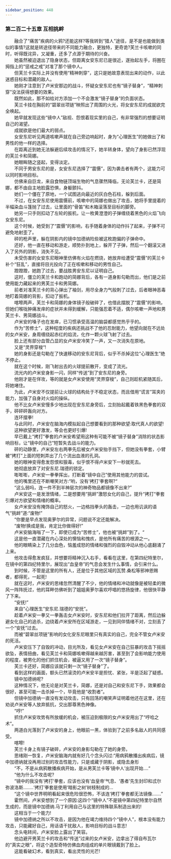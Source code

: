 ```yaml
---
sidebar_position: 448
---
```

### 第二百二十五章 互相挑衅  


　　融合了“痛苦”疾病的火鸦?还能这样?等我转到“猎人”途径，是不是也能做到类似的事情?这就是转途径带来的不同能力融合，更独特，更奇诡?芙兰卡咳嗽的同时，听得既诧异，又凝重，还多了点源于期待的兴奋。  
　　她虽然被迫退出了隐身状态，但距离女安东尼已是很近，遂抬起左手，将圈在拇指上的“惩戒之戒”对准了那个镜中人。  
　　但芙兰卡实际上并没有使用“精神刺穿”，这只是她故意表现出来的动作，以此迷惑目标和潜藏的敌人。  
　　她刚才注意到了卢米安那边的战斗，怀疑女安东尼也有“镜子替身”，“精神刺穿”没法获得想要的效果。  
　　既然如此，那不如给对方添加一个不会激发“镜子替身”的负面状态。  
　　芙兰卡挂在胸前的“碧翠丝项链”映照出了周围的火光，将女安东尼的成就欲完全唤起。  
　　她早就发现这些“镜中人”敌视、怨恨着现实里的自己，有非常强烈的想要证明自己的渴望。  
　　成就欲是他们最大的弱点。  
　　女安东尼听见两道咳嗽声就在自己旁边响起时，身为“心理医生”的她做出了和男性的他一样的选择。  
　　在距离近到她无法躲避后续攻击的情况下，她半转身体，望向了身影已然浮现的芙兰卡和简娜。  
　　她眼眸随之竖起，变得淡定。  
　　不同于男安东尼的是，女安东尼选择了“震慑”，因为袭击者有两个，这能力可以同时影响目标。  
　　仿佛来自巨龙，来自食物链顶端生物的气息骤然降临，无论芙兰卡，还是简娜，都不由自主地脸露恐惧，身躯颤抖。  
　　她们一个僵在了原地，一个试图逃向最近的灰白色石柱，躲到后面。  
　　不过，在女安东尼使用震慑前，咳嗽中的简娜也做出了攻击，她将手里提着的半幅染血斗篷抛了过去，让里面的“骨笛”和木箱滚落至目标的脚旁。  
　　她另一只手则扣动了左轮的扳机，让一枚黄澄澄的子弹缠绕着黑色的火焰飞向女安东尼。  
　　这个时候，她受到了“震慑”的影响，右手随着身体的动作抖了起来，子弹不可避免地射歪了。  
　　砰的枪声里，躲在阴影内的镜中加德纳险些被这枚跑偏的子弹命中。  
　　还好，他一直在移动和游走，顺势扑到地上，躲开了子弹，然后一个翻滚又进入了另外的阴影，消失不见。  
　　未受伤害的女安东尼眼神里仿佛有火焰在燃烧，她放弃给遭受“震慑”的芙兰卡补个“狂乱”，直接将目光投向了正在咳嗽和移动的男性自己。  
　　蹬蹬蹬，她跑了过去，要战胜男安东尼以证明自己。  
　　这时，僵立的芙兰卡和跑动的简娜背后，各有一道身影勾勒而出，他们是之前使用能力藏起来的男芙兰卡和男简娜。  
　　前者对准芙兰卡的背心弹出了袖剑，用尽全身力气般刺了过去，后者眼神恶毒地盯着简娜的背影，扣动了扳机。  
　　喀嚓两声，芙兰卡和简娜的身体镜子般破碎了，也借此摆脱了“震慑”的影响，但她们喉咙肿痛发痒的症状并未得到缓解，只能强忍着不适，偶尔咳嗽一声地和男芙兰卡、男简娜战斗。  
　　卢米安的嗓子也在发痒，已习惯承受高温的脑袋都感觉热乎乎的。  
　　作为“苦修士”，这种程度的疾病还挑战不了他的忍耐能力，他望向就在不远处的女卢米安，身周缠绕起赤红的焰流，化作一颗火球飞射了过去。  
　　脸上还有部分血管凸显的女卢米安冷笑了一声，又一次消失在原地。  
　　又是“灵界穿梭“!  
　　她的身影还是勾勒在了快速移动的安东尼背后，似乎不杀掉这位“心理医生”绝不停止。  
　　就在这个时候，刚飞射出去的火球提前散开，变成了流光。  
　　流光内的卢米安身影一闪，同样“传送”到了安东尼的身旁。  
　　他刚才是在佯攻，等的就是女卢米安使用“灵界穿梭”，自己则趁机紧随其后，将她堵住。  
　　为此，卢米安不仅提前让火球的结构处于不稳定状态，而且借用“谎言”耳夹的能力，加强了自身对火焰的操纵。  
　　他不比女卢米安慢多少地出现在安东尼身旁后，立刻抬起戴着铁黑色拳套的双手，砰砰砰轰向对方。  
　　连环摆拳!  
　　与此同时，卢米安在脑海内模拟起自己想要看到的那种欲望:取代真人的欲望!  
　　这种欲望更好激发，等会也更好引爆!  
　　早已戴上“拷打”拳套的卢米安希望用这种有可能不被“镜子替身”消除的状态影响目标，让“镜中的自己”短暂失去战斗的能力。  
　　砰的动静里，卢米安左右两拳先后被女卢米安抬手挡下，但她没有拳套，小臂被“拷打”上面的短刺弄出了几个流出血液的孔洞。  
　　她的眼神变得愈发怨恨和狠毒，似乎恨不得卢米安下一秒就死去。  
　　她彻底放弃了对安东尼.瑞德的锁定。  
　　嘭嘭嘭，卢米安一拳拳挥出，打断着“镜中自己”使用其他能力的尝试。  
　　他的嘴里还在不断嘲笑对方:“哟，没有‘拷打’拳套啊?“  
　　“这么弱吗，连一件不到半神层次的神奇物品都镜像不出来?”  
　　卢米安这一是发泄情绪，二是想要用“挑衅”激怒女化的自己，提升“拷打“拳套引爆对方欲望和情绪的概率。  
　　女卢米安没有掩饰自己的怒火，一边格挡拳头的轰击，一边也用讥讽的语气“挑衅”道:“废物!”  
　　“你要是早点发现奥萝尔的异常，问题说不定还能解决。  
　　“废物!换成是我，肯定比你做得好!”  
　　卢米安脑海嗡了一下，即使已成为“苦修士”，他也被“挑衅”到了。“  
　　这是他一直潜藏在内心深处的懊恼和愧疚，是他所有痛苦的根源之一。  
　　他的眼睛染上了几分血色，恼羞成怒的情绪和强烈的自毁冲动从他心底翻涌了上来。  
　　他攻击得愈发疯狂，并想要将精神沉入右手，看看在这里，在第四纪特里尔，在镜中的第四纪特里尔，展现出“血皇帝”的气息会发生什么事情，会引来什么。  
　　到时候，不管是这里的所有人，还是位于其他区域的瓦赞.桑松等邪神恩赐者，都得死，一起死!  
　　就在这时，卢米安的思绪忽然清醒了不少，他的情绪和冲动就像是被轻柔的微风一阵阵抚过，他的耳畔仿佛听到了姐姐奥萝尔喜欢哼唱的悠扬旋律，他很快平静了下来。  
　　“安抚!”  
　　来自“心理医生”安东尼.瑞德的“安抚”。  
　　趁着卢米安一拳又一拳轰击女卢米安时，安东尼和他们拉开了距离，然后边躲避女化自己的追杀，边绕着卢米安所在区域游走，一见到同伴情绪不对，立刻丢了一个“安抚”过去。  
　　而被“碧翠丝项链”影响的女化安东尼眼里只有真实的自己，完全不管女卢米安的死活。  
　　卢米安压下了自毁的冲动，目光所及，看见女卢米安在自己狂暴的攻击下摇摇欲坠，表情扭曲，看见芙兰卡和简娜咳嗽得越来越厉害，甚至到了会影响能力使用的程度，被男化的他们抓住机会，被逼又用了一次“镜子替身”。  
　　芙兰卡还好，简娜应该就只剩一次“镜子替身”了。  
　　看到这样的画面，额头已然滚烫的卢米安半是担忧、紧张，半是泛起了疑惑。  
　　镜中加德纳呢?  
　　这种情况下，他无论是对芙兰卡，简娜，还是对自己和安东尼下手，效果都会很好，甚至可能一击杀掉一个，毕竟他是“收割者”。  
　　但镜中加德纳一直没有发动攻击，只有回荡的嘲笑声证明着他还在这里，还在劝说卢米安等人放弃抵抗，交出那尊黑色神像。  
　　“哼!”  
　　抓住卢米安攻势有所放缓的机会，被压迫到极限的女卢米安用出了“哼哈之术”。  
　　两道白光落到了卢米安的身上，他眼前一黑，体验到了之前多名敌人的共同感受。  
　　喀嚓!  
　　芙兰卡身上有镜子破碎，卢米安的身影勾勒在了她的身旁。  
　　思绪刚一恢复，卢米安脑海内就有好几个念头闪过:“用病鸦散播出疾病后，镜中加德纳就没再用过别的攻击性能力，只是或藏于阴影，或隐去身形  
　　“不，不是从病鸦散播疾病开始，是从男芙兰卡等‘镜中人’出现开始.…“  
　　“他为什么不攻击呢?  
　　“镜中的我没有‘拷打’拳套，应该也没有‘血皇帝’气息、‘愚者’先生封印和忒尔弥波洛斯.…….‘拷打’拳套是使用‘暗影之树’树枝制成的…  
　　“这个镜中世界明明看起来很危险很恐怖，不该连‘拷打’拳套都无法镜像…….”  
　　霍然间，卢米安想到了一个原因:这四个“镜中人”不是镜中第四纪特里尔自然生成的，而是镜中加德纳.马丁利用自己与这里的特殊联系制造出来的!  
　　这相当于一个能力!  
　　镜中加德纳之所以不攻击，是因为他在竭力维持四个“镜中人”，根本没有能力攻击，只能藏好自己，用话语干扰敌人，影响目标的战斗意志!  
　　念头电转间，卢米安脸上露出了笑容。  
　　他边避开男芙兰卡的攻击和“传送”过来的女卢米安，边拿出了得自布瓦尔的“真实之眼”，将这个造型奇特仿佛血肉组成的单片眼镜戴到了脸上。  
　　这能看破幻术，看到真实，看出灵性的光芒!  
